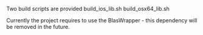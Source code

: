 Two build scripts are provided 
build_ios_lib.sh
build_osx64_lib.sh

Currently the project requires to use the BlasWrapper - this dependency will be removed in the future.
